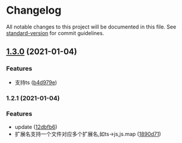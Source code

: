 # Changelog

All notable changes to this project will be documented in this file. See [standard-version](https://github.com/conventional-changelog/standard-version) for commit guidelines.

## [1.3.0](https://github.com/CryUshio/gulp-remove/compare/v1.2.1...v1.3.0) (2021-01-04)


### Features

* 支持ts ([b4d979e](https://github.com/CryUshio/gulp-remove/commit/b4d979e9f78332ce0c2d357f98293c30faca3395))

### 1.2.1 (2021-01-04)


### Features

* update ([12dbfb6](https://github.com/CryUshio/gulp-remove/commit/12dbfb691bb19d680c4948e53e75c59db4a8dd01))
* 扩展名支持一个文件对应多个扩展名,如ts->js,js.map ([1890d71](https://github.com/CryUshio/gulp-remove/commit/1890d71616366a81560727f9908d1bafaa6bc7bd))
